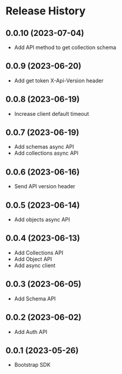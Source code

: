 Release History
===============

0.0.10 (2023-07-04)
-------------------

- Add API method to get collection schema

0.0.9 (2023-06-20)
------------------

- Add get token X-Api-Version header

0.0.8 (2023-06-19)
------------------

- Increase client default timeout

0.0.7 (2023-06-19)
------------------

- Add schemas async API
- Add collections async API

0.0.6 (2023-06-16)
------------------

- Send API version header

0.0.5 (2023-06-14)
------------------

- Add objects async API

0.0.4 (2023-06-13)
------------------

- Add Collections API
- Add Object API
- Add async client

0.0.3 (2023-06-05)
------------------

- Add Schema API

0.0.2 (2023-06-02)
------------------

- Add Auth API

0.0.1 (2023-05-26)
------------------

- Bootstrap SDK
